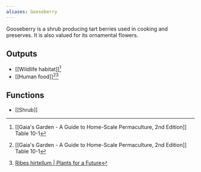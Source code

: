 ```yaml
---
aliases: Gooseberry
---
```

Gooseberry is a shrub producing tart berries used in cooking and preserves. It is also valued for its ornamental flowers.
## Outputs
- [[Wildlife habitat]][^1]
- [[Human food]][^1][^2]
## Functions
- [[Shrub]]

[^1]: [[Gaia's Garden - A Guide to Home-Scale Permaculture, 2nd Edition]] Table 10-1
[^2]: [Ribes hirtellum | Plants for a Future](https://pfaf.org/user/plant.aspx?latinname=Ribes+hirtellum)
